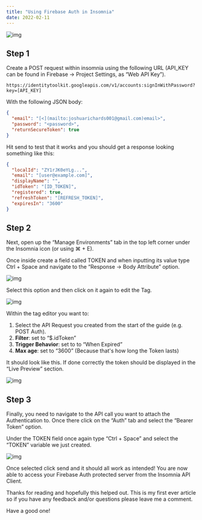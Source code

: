 ```yaml
---
title: "Using Firebase Auth in Insomnia"
date: 2022-02-11
---
```


![img](../images/firebase-auth-insomnia/insomnia.png)

## Step 1

Create a POST request within insomnia using the following URL (API_KEY can be found in Firebase -> Project Settings, as “Web API Key”).

```text
https://identitytoolkit.googleapis.com/v1/accounts:signInWithPassword?key=[API_KEY]
```

With the following JSON body:

```json
{
  "email": "[<](mailto:joshuarichards001@gmail.com)email>",
  "password": "<password>",
  "returnSecureToken": true
}
```

Hit send to test that it works and you should get a response looking something like this:

```json
{
  "localId": "ZY1rJK0eYLg...",
  "email": "[user@example.com]",
  "displayName": "",
  "idToken": "[ID_TOKEN]",
  "registered": true,
  "refreshToken": "[REFRESH_TOKEN]",
  "expiresIn": "3600"
}
```

## Step 2

Next, open up the “Manage Environments” tab in the top left corner under the Insomnia icon (or using ⌘ + E).

Once inside create a field called TOKEN and when inputting its value type Ctrl + Space and navigate to the “Response -> Body Attribute” option.

![img](../images/firebase-auth-insomnia/environment.png)

Select this option and then click on it again to edit the Tag.

![img](../images/firebase-auth-insomnia/token.png)

Within the tag editor you want to:

1. Select the API Request you created from the start of the guide (e.g. POST Auth).
2. **Filter**: set to “$.idToken”
3. **Trigger Behavior**: set to to “When Expired”
4. **Max age**: set to “3600” (Because that's how long the Token lasts)

It should look like this. If done correctly the token should be displayed in the “Live Preview” section.

![img](../images/firebase-auth-insomnia/tag.png)

## Step 3

Finally, you need to navigate to the API call you want to attach the Authentication to. Once there click on the “Auth” tab and select the “Bearer Token” option.

Under the TOKEN field once again type “Ctrl + Space” and select the “TOKEN” variable we just created.

![img](../images/firebase-auth-insomnia/url.png)

Once selected click send and it should all work as intended! You are now able to access your Firebase Auth protected server from the Insomnia API Client.

Thanks for reading and hopefully this helped out. This is my first ever article so if you have any feedback and/or questions please leave me a comment.

Have a good one!
